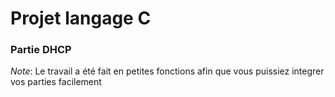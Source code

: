 # Projet langage C 
### Partie DHCP

*Note*: Le travail a été fait en petites fonctions afin que vous puissiez integrer vos parties facilement

